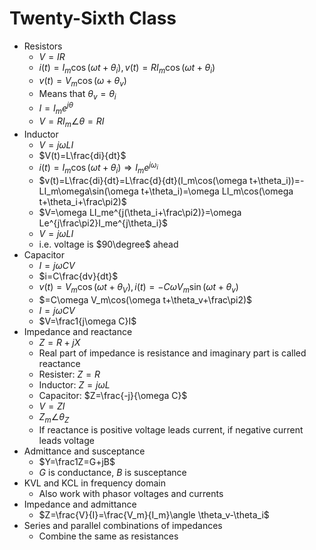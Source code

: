 # Twenty-Sixth Class
* Resistors
  * $V=IR$
  * $i(t)=I_m\cos(\omega t+\theta_i), v(t)=RI_m\cos(\omega t+\theta_i)$
  * $v(t)=V_m\cos(\omega+\theta_v)$
  * Means that $\theta_v=\theta_i$
  * $I=I_me^{j\theta}$
  * $V=RI_m\angle\theta=RI$
* Inductor
  * $V=j\omega LI$
  * $V(t)=L\frac{di}{dt}$
  * $i(t)=I_m\cos(\omega t+\theta_i)\Rightarrow I_me^{j\omega_i}$
  * $v(t)=L\frac{di}{dt}=L\frac{d}{dt}(I_m\cos(\omega t+\theta_i))=-LI_m\omega\sin(\omega t+\theta_i)=\omega LI_m\cos(\omega t+\theta_i+\frac\pi2)$
  * $V=\omega LI_me^{j(\theta_i+\frac\pi2)}=\omega Le^{j\frac\pi2}I_me^{j\theta_i}$
  * $V=j\omega LI$
  * i.e. voltage is $90\degree$ ahead
* Capacitor
  * $I=j\omega CV$
  * $i=C\frac{dv}{dt}$
  * $v(t)=V_m\cos(\omega t+\theta_V), i(t)=-C\omega V_m\sin(\omega t+\theta_v)$
  * $=C\omega V_m\cos(\omega t+\theta_v+\frac\pi2)$
  * $I=j\omega CV$
  * $V=\frac1{j\omega C}I$
* Impedance and reactance
  * $Z=R+jX$
  * Real part of impedance is resistance and imaginary part is called reactance
  * Resister: $Z=R$
  * Inductor: $Z=j\omega L$
  * Capacitor: $Z=\frac{-j}{\omega C}$
  * $V=ZI$
  * $Z_m\angle\theta_Z$
  * If reactance is positive voltage leads current, if negative current leads voltage
* Admittance and susceptance
  * $Y=\frac1Z=G+jB$
  * $G$ is conductance, $B$ is susceptance
* KVL and KCL in frequency domain
  * Also work with phasor voltages and currents
* Impedance and admittance
  * $Z=\frac{V}{I}=\frac{V_m}{I_m}\angle \theta_v-\theta_i$
* Series and parallel combinations of impedances
  * Combine the same as resistances